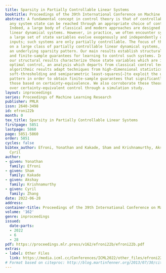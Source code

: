 ```yaml
---
title: Sparsity in Partially Controllable Linear Systems
booktitle: Proceedings of the 39th International Conference on Machine Learning
abstract: A fundamental concept in control theory is that of controllability, where
  any system state can be reached through an appropriate choice of control inputs.
  Indeed, a large body of classical and modern approaches are designed for controllable
  linear dynamical systems. However, in practice, we often encounter systems in which
  a large set of state variables evolve exogenously and independently of the control
  inputs; such systems are only partially controllable. The focus of this work is
  on a large class of partially controllable linear dynamical systems, specified by
  an underlying sparsity pattern. Our main results establish structural conditions
  and finite-sample guarantees for learning to control such systems. In particular,
  our structural results characterize those state variables which are irrelevant for
  optimal control, an analysis which departs from classical control techniques. Our
  algorithmic results adapt techniques from high-dimensional statistics{—}specifically
  soft-thresholding and semiparametric least-squares{—}to exploit the underlying sparsity
  pattern in order to obtain finite-sample guarantees that significantly improve over
  those based on certainty-equivalence. We also corroborate these theoretical improvements
  over certainty-equivalent control through a simulation study.
layout: inproceedings
series: Proceedings of Machine Learning Research
publisher: PMLR
issn: 2640-3498
id: efroni22b
month: 0
tex_title: Sparsity in Partially Controllable Linear Systems
firstpage: 5851
lastpage: 5860
page: 5851-5860
order: 5851
cycles: false
bibtex_author: Efroni, Yonathan and Kakade, Sham and Krishnamurthy, Akshay and Zhang,
  Cyril
author:
- given: Yonathan
  family: Efroni
- given: Sham
  family: Kakade
- given: Akshay
  family: Krishnamurthy
- given: Cyril
  family: Zhang
date: 2022-06-28
address:
container-title: Proceedings of the 39th International Conference on Machine Learning
volume: '162'
genre: inproceedings
issued:
  date-parts:
  - 2022
  - 6
  - 28
pdf: https://proceedings.mlr.press/v162/efroni22b/efroni22b.pdf
extras:
- label: Other Files
  link: https://media.icml.cc/Conferences/ICML2022/other_files/efroni22b-supp.zip
# Format based on citeproc: http://blog.martinfenner.org/2013/07/30/citeproc-yaml-for-bibliographies/
---
```

